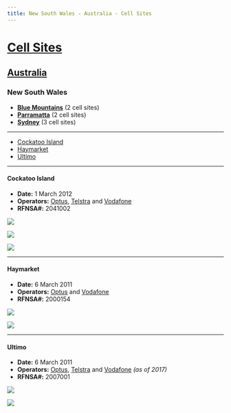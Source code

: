 ```yaml
---
title: New South Wales - Australia - Cell Sites
---
```


# [Cell Sites](../../)

## [Australia](../)

### New South Wales

* **[Blue Mountains](blue-mountains)** (2 cell sites)
* **[Parramatta](parramatta)** (2 cell sites)
* **[Sydney](sydney)** (3 cell sites)

---

* [Cockatoo Island](#cockatoo-island)
* [Haymarket](#haymarket)
* [Ultimo](#ultimo)

---

#### Cockatoo Island

* **Date:** 1 March 2012
* **Operators:** [Optus], [Telstra] and [Vodafone]
* **RFNSA#:** 2041002

![](https://f001.backblazeb2.com/file/CellSites/AU/NSW/20120301-135923.jpg)

![](https://f001.backblazeb2.com/file/CellSites/AU/NSW/20120301-113038.jpg)

![](https://f001.backblazeb2.com/file/CellSites/AU/NSW/20120301-112800.jpg)

---

#### Haymarket

* **Date:** 6 March 2011
* **Operators:** [Optus] and [Vodafone]
* **RFNSA#:** 2000154

![](https://f001.backblazeb2.com/file/CellSites/AU/NSW/20110306-174243.jpg)

![](https://f001.backblazeb2.com/file/CellSites/AU/NSW/20110306-174250.jpg)

---

#### Ultimo

* **Date:** 6 March 2011
* **Operators:** [Optus], [Telstra] and [Vodafone] *(as of 2017)*
* **RFNSA#:** 2007001

![](https://f001.backblazeb2.com/file/CellSites/AU/NSW/20110306-190610.jpg)

![](https://f001.backblazeb2.com/file/CellSites/AU/NSW/20110306-190620.jpg)

[Telstra]: https://en.wikipedia.org/wiki/Telstra
[Optus]: https://en.wikipedia.org/wiki/Optus
[Vodafone]: https://en.wikipedia.org/wiki/Vodafone_(Australia)
